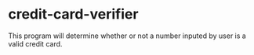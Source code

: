 # credit-card-verifier
This program will determine whether or not a number inputed by user is a valid credit card. 
